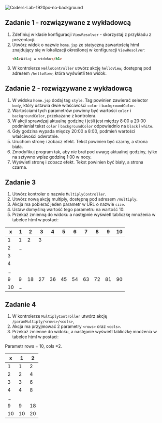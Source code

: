 ![Coders-Lab-1920px-no-background](https://user-images.githubusercontent.com/152855/73064373-5ed69780-3ea1-11ea-8a71-3d370a5e7dd8.png)



## Zadanie 1 - rozwiązywane z wykładowcą

1. Zdefiniuj w klasie konfiguracji `ViewResolver` - skorzystaj z przykładu z prezentacji.
2. Utwórz widok o nazwie `home.jsp` ze statyczną zawartością html znajdujący się w lokalizacji określonej w konfiguracji `ViewResolver`:
    ```html
    <h1>Witaj w widoku</h1>
    ```
3. W kontrolerze `HelloController` utwórz akcję `helloView`, dostępną pod adresem `/helloView`,
 która wyświetli ten widok.



## Zadanie 2 - rozwiązywane z wykładowcą

1. W widoku  `home.jsp` dodaj tag `style`. Tag powinien zawierać selector `body`, który ustawia dwie właściwości `color` i `backgroundColor`.
2. Wartościami tych parametrów powinny być wartości `color` i `backgroundColor`, przekazane z kontrolera.
4. W akcji sprawdzaj aktualną godzinę i jeśli jest między 8:00 a 20:00 podmieniał tekst `color` i `backgroundColor` odpowiednio na `black` i `white`.
5. Gdy godzina wypada między 20:00 a 8:00, podmień wartości właściwości odwrotnie.
6. Uruchom stronę i zobacz efekt. Tekst powinien być czarny, a strona biała.
7. Zmodyfikuj program tak, aby nie brał pod uwagę aktualnej godziny, tylko na sztywno wpisz godzinę 1:00 w nocy.
8. Wyświetl stronę i zobacz efekt. Tekst powinien być biały, a strona czarna.


## Zadanie 3

1. Utwórz kontroler o nazwie `MultiplyController`.
2. Utwórz nową akcję multiply, dostępną pod adresem `/multiply`.
3. Akcja ma pobierać jeden parametr w URL o nazwie `size`.
4. Ustaw domyślną wartość tego parametru na wartość 10.
5. Przekaż zmienną do widoku a następnie wyświetl tabliczkę mnożenia w tabelce html w postaci:


| x | 1 | 2 | 3 | 4 | 5 | 6 | 7 | 8 | 9 | 10|
|---|---|---|---|---|---|---|---|---|---|---|
| 1 | 1 | 2 | 3 |   |   |   |   |   |   |   |
| 2 |       ...                             |
| 3 |                                       |
| 4 |                                       |
| ...                                       |
| 9 | 9 |18 |27 |36 |45 |54 |63 |72 |81 |90 |
| 10|...|



## Zadanie 4

1. W kontrolerze `MultiplyController` utwórz akcję `/paramMultiply/<rows>/<cols>`,
2. Akcja ma przyjmować 2 parametry `<rows>` oraz `<cols>`.
3. Przekaż zmienne do widoku, a następnie wyświetl tabliczkę mnożenia w tabelce html w postaci:


Parametr rows = 10, cols =2.

| x | 1 | 2 |
|---|---|---|
| 1 | 1 | 2 |
| 2 | 2 | 4 |
| 3 | 3 | 6 |
| 4 | 4 | 8 |
| ...
| 9 | 9 | 18|
| 10| 10| 20|
